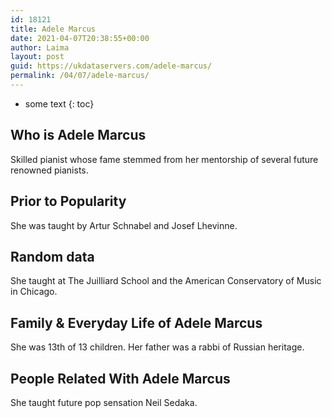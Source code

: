 ```yaml
---
id: 18121
title: Adele Marcus
date: 2021-04-07T20:38:55+00:00
author: Laima
layout: post
guid: https://ukdataservers.com/adele-marcus/
permalink: /04/07/adele-marcus/
---
```


* some text
{: toc}


## Who is Adele Marcus
                  
                  
                  
Skilled pianist whose fame stemmed from her mentorship of several future renowned pianists.
                  
              
            
              
            
                
                
                
## Prior to Popularity
                  
                  
                  
She was taught by Artur Schnabel and Josef Lhevinne.
                  
              
            
              
            
                
                
                
## Random data
                  
                  
                  
She taught at The Juilliard School and the American Conservatory of Music in Chicago.
                  
              
            
              
            
                
                
                
## Family & Everyday Life of Adele Marcus
                  
                  
                  
She was 13th of 13 children. Her father was a rabbi of Russian heritage.
                  
              
            
              
            
                
                
                
## People Related With Adele Marcus
                  
                  
                  
She taught future pop sensation Neil Sedaka.
                  
              
            
              
            
                
              
            
              
              
            
            
              
            
          
          
          